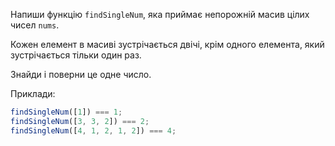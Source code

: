 Напиши функцію `findSingleNum`, яка приймає непорожній масив цілих чисел `nums`.

Кожен елемент в масиві зустрічається двічі, крім одного елемента, який зустрічається тільки один раз.

Знайди і поверни це одне число.

Приклади:

```js
findSingleNum([1]) === 1;
findSingleNum([3, 3, 2]) === 2;
findSingleNum([4, 1, 2, 1, 2]) === 4;
```
